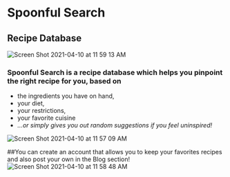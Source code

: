 
# Spoonful Search
## Recipe Database
![Screen Shot 2021-04-10 at 11 59 13 AM](https://user-images.githubusercontent.com/67484805/114607820-fa9d2080-9c6a-11eb-902a-efd60cb3de26.png)

### Spoonful Search is a recipe database which helps you pinpoint the right recipe for you, based on 
- the ingredients you have on hand, 
- your diet, 
- your restrictions, 
- your favorite cuisine
- *...or simply gives you out random suggestions if you feel uninspired!*

![Screen Shot 2021-04-10 at 11 57 09 AM](https://user-images.githubusercontent.com/67484805/114607904-13a5d180-9c6b-11eb-8f45-ff846967ac98.png)


##You can create an account that allows you to keep your favorites recipes and also post your own in the Blog section!![Screen Shot 2021-04-10 at 11 58 48 AM](https://user-images.githubusercontent.com/67484805/114608372-a0508f80-9c6b-11eb-9849-bcd6d00b8202.png)

